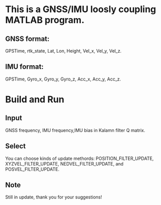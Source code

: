 # This is a GNSS/IMU loosly coupling MATLAB program.

## GNSS format:
GPSTime, rtk_state, Lat, Lon, Height, Vel_x, Vel_y, Vel_z.

## IMU format:
GPSTime, Gyro_x, Gyro_y, Gyro_z, Acc_x, Acc_y, Acc_z.

# Build and Run

## Input
GNSS frequency, IMU frequency,IMU bias in Kalamn filter Q matrix.

## Select
You can choose kinds of update methords:
POSITION_FILTER_UPDATE, XYZVEL_FILTER_UPDATE, NEDVEL_FILTER_UPDATE, and POSVEL_FILTER_UPDATE.

## Note

Still in update, thank you for your suggestions!
